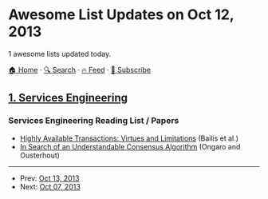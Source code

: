 # Awesome List Updates on Oct 12, 2013

1 awesome lists updated today.

[🏠 Home](/README.md) · [🔍 Search](https://www.trackawesomelist.com/search/) · [🔥 Feed](https://www.trackawesomelist.com/rss.xml) · [📮 Subscribe](https://trackawesomelist.us17.list-manage.com/subscribe?u=d2f0117aa829c83a63ec63c2f&id=36a103854c)



## [1. Services Engineering](/content/mmcgrana/services-engineering/README.md)

### Services Engineering Reading List / Papers

*   [Highly Available Transactions: Virtues and Limitations](http://www.bailis.org/papers/hat-vldb2014.pdf) (Bailis et al.)
*   [In Search of an Understandable Consensus Algorithm](https://ramcloud.stanford.edu/wiki/download/attachments/11370504/raft.pdf) (Ongaro and Ousterhout)

---

- Prev: [Oct 13, 2013](/content/2013/10/13/README.md)
- Next: [Oct 07, 2013](/content/2013/10/07/README.md)